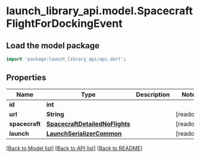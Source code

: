 # launch_library_api.model.SpacecraftFlightForDockingEvent

## Load the model package
```dart
import 'package:launch_library_api/api.dart';
```

## Properties
Name | Type | Description | Notes
------------ | ------------- | ------------- | -------------
**id** | **int** |  | 
**url** | **String** |  | [readonly] 
**spacecraft** | [**SpacecraftDetailedNoFlights**](SpacecraftDetailedNoFlights.md) |  | [readonly] 
**launch** | [**LaunchSerializerCommon**](LaunchSerializerCommon.md) |  | [readonly] 

[[Back to Model list]](../README.md#documentation-for-models) [[Back to API list]](../README.md#documentation-for-api-endpoints) [[Back to README]](../README.md)


